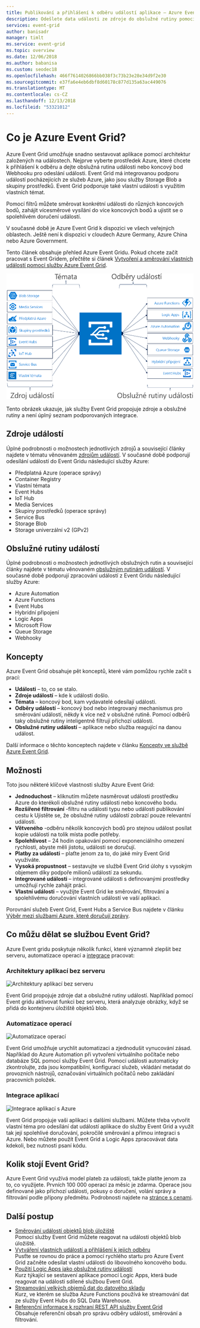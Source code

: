 ```yaml
---
title: Publikování a přihlášení k odběru událostí aplikace – Azure Event Grid
description: Odešlete data události ze zdroje do obslužné rutiny pomocí služby Azure Event Grid. Vytvářet aplikace založené na událostech a integrace se službami Azure.
services: event-grid
author: banisadr
manager: timlt
ms.service: event-grid
ms.topic: overview
ms.date: 12/06/2018
ms.author: babanisa
ms.custom: seodec18
ms.openlocfilehash: 466f7614026866bb038f3c73b23e28e34d9f2e30
ms.sourcegitcommit: e37fa6e4eb6dbf8d60178c877d135a63ac449076
ms.translationtype: MT
ms.contentlocale: cs-CZ
ms.lasthandoff: 12/13/2018
ms.locfileid: "53321012"
---
```

# <a name="what-is-azure-event-grid"></a>Co je Azure Event Grid?

Azure Event Grid umožňuje snadno sestavovat aplikace pomocí architektur založených na událostech. Nejprve vyberte prostředek Azure, které chcete k přihlášení k odběru a dejte obslužná rutina události nebo koncový bod Webhooku pro odeslání události. Event Grid má integrovanou podporu událostí pocházejících ze služeb Azure, jako jsou služby Storage Blob a skupiny prostředků. Event Grid podporuje také vlastní události s využitím vlastních témat. 

Pomocí filtrů můžete směrovat konkrétní události do různých koncových bodů, zahájit vícesměrové vysílání do více koncových bodů a ujistit se o spolehlivém doručení událostí.

V současné době je Azure Event Grid k dispozici ve všech veřejných oblastech. Ještě není k dispozici v cloudech Azure Germany, Azure China nebo Azure Government.

Tento článek obsahuje přehled Azure Event Gridu. Pokud chcete začít pracovat s Event Gridem, přečtěte si článek [Vytvoření a směrování vlastních událostí pomocí služby Azure Event Grid](custom-event-quickstart.md). 

![Model mřížka událostí zdrojů a obslužné rutiny](./media/overview/functional-model.png)

Tento obrázek ukazuje, jak služby Event Grid propojuje zdroje a obslužné rutiny a není úplný seznam podporovaných integrace.

## <a name="event-sources"></a>Zdroje událostí

Úplné podrobnosti o možnostech jednotlivých zdrojů a související články najdete v tématu věnovaném [zdrojům událostí](event-sources.md). V současné době podporují odesílání událostí do Event Gridu následující služby Azure:

* Předplatná Azure (operace správy)
* Container Registry
* Vlastní témata
* Event Hubs
* IoT Hub
* Media Services
* Skupiny prostředků (operace správy)
* Service Bus
* Storage Blob
* Storage univerzální v2 (GPv2)

## <a name="event-handlers"></a>Obslužné rutiny událostí

Úplné podrobnosti o možnostech jednotlivých obslužných rutin a související články najdete v tématu věnovaném [obslužným rutinám událostí](event-handlers.md). V současné době podporují zpracování událostí z Event Gridu následující služby Azure: 

* Azure Automation
* Azure Functions
* Event Hubs
* Hybridní připojení
* Logic Apps
* Microsoft Flow
* Queue Storage
* Webhooky

## <a name="concepts"></a>Koncepty

Azure Event Grid obsahuje pět konceptů, které vám pomůžou rychle začít s prací:

* **Události** – to, co se stalo.
* **Zdroje událostí** – kde k události došlo.
* **Témata** – koncový bod, kam vydavatelé odesílají události.
* **Odběry událostí** – koncový bod nebo integrovaný mechanismus pro směrování událostí, někdy k více než v obslužné rutině. Pomocí odběrů taky obslužné rutiny inteligentně filtrují příchozí události.
* **Obslužné rutiny událostí** – aplikace nebo služba reagující na danou událost.

Další informace o těchto konceptech najdete v článku [Koncepty ve službě Azure Event Grid](concepts.md).

## <a name="capabilities"></a>Možnosti

Toto jsou některé klíčové vlastnosti služby Azure Event Grid:

* **Jednoduchost** – kliknutím můžete nasměrovat události prostředku Azure do kterékoli obslužné rutiny události nebo koncového bodu.
* **Rozšířené filtrování** -filtru na události typu nebo události publikování cestu k Ujistěte se, že obslužné rutiny událostí zobrazí pouze relevantní události.
* **Větveného** -odběru několik koncových bodů pro stejnou událost posílat kopie události na tolik místa podle potřeby.
* **Spolehlivost** – 24 hodin opakování pomocí exponenciálního omezení rychlosti, abyste měli jistotu, události se doručují.
* **Platby za události** – plaťte jenom za to, do jaké míry Event Grid využíváte.
* **Vysoká propustnost** – sestavujte ve službě Event Grid úlohy s vysokým objemem díky podpoře milionů událostí za sekundu.
* **Integrované události** – integrované události s definovanými prostředky umožňují rychle zahájit práci.
* **Vlastní události** – využijte Event Grid ke směrování, filtrování a spolehlivému doručování vlastních událostí ve vaší aplikaci.

Porovnání služeb Event Grid, Event Hubs a Service Bus najdete v článku [Výběr mezi službami Azure, které doručují zprávy](compare-messaging-services.md).

## <a name="what-can-i-do-with-event-grid"></a>Co můžu dělat se službou Event Grid?

Azure Event gridu poskytuje několik funkcí, které významně zlepšit bez serveru, automatizace operací a [integrace](http://azure.com/integration) pracovat: 

### <a name="serverless-application-architectures"></a>Architektury aplikací bez serveru

![Architektury aplikací bez serveru](./media/overview/serverless_web_app.png)

Event Grid propojuje zdroje dat a obslužné rutiny událostí. Například pomocí Event gridu aktivovat funkci bez serveru, která analyzuje obrázky, když se přidá do kontejneru úložiště objektů blob. 

### <a name="ops-automation"></a>Automatizace operací

![Automatizace operací](./media/overview/Ops_automation.png)

Event Grid umožňuje urychlit automatizaci a zjednodušit vynucování zásad. Například do Azure Automation při vytvoření virtuálního počítače nebo databáze SQL pomocí služby Event Grid. Pomocí události automaticky zkontrolujte, zda jsou kompatibilní, konfigurací služeb, vkládání metadat do provozních nástrojů, označování virtuálních počítačů nebo zakládání pracovních položek.

### <a name="application-integration"></a>Integrace aplikací

![Integrace aplikací s Azure](./media/overview/app_integration.png)

Event Grid propojuje vaši aplikaci s dalšími službami. Můžete třeba vytvořit vlastní téma pro odesílání dat událostí aplikace do služby Event Grid a využít tak její spolehlivé doručování, pokročilé směrování a přímou integraci s Azure. Nebo můžete použít Event Grid a Logic Apps zpracovávat data kdekoli, bez nutnosti psaní kódu. 

## <a name="how-much-does-event-grid-cost"></a>Kolik stojí Event Grid?

Azure Event Grid využívá model plateb za události, takže platíte jenom za to, co využijete. Prvních 100 000 operací za měsíc je zdarma. Operace jsou definované jako příchozí události, pokusy o doručení, volání správy a filtrování podle přípony předmětu. Podrobnosti najdete na [stránce s cenami](https://azure.microsoft.com/pricing/details/event-grid/).

## <a name="next-steps"></a>Další postup

* [Směrování událostí objektů blob úložiště](../storage/blobs/storage-blob-event-quickstart.md?toc=%2fazure%2fevent-grid%2ftoc.json)  
  Pomocí služby Event Grid můžete reagovat na události objektů blob úložiště.
* [Vytváření vlastních událostí a přihlášení k jejich odběru](custom-event-quickstart.md)  
  Pusťte se rovnou do práce a pomocí rychlého startu pro Azure Event Grid začněte odesílat vlastní události do libovolného koncového bodu.
* [Použití Logic Apps jako obslužné rutiny událostí](monitor-virtual-machine-changes-event-grid-logic-app.md)  
  Kurz týkající se sestavení aplikace pomocí Logic Apps, která bude reagovat na události sdílené službou Event Grid.
* [Streamování velkých objemů dat do datového skladu](event-grid-event-hubs-integration.md)  
  Kurz, ve kterém se služba Azure Functions používá ke streamování dat ze služby Event Hubs do SQL Data Warehouse.
* [Referenční informace k rozhraní REST API služby Event Grid](/rest/api/eventgrid)  
  Obsahuje referenční obsah pro správu odběry událostí, směrování a filtrování.
